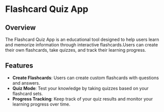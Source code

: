 # Flashcard Quiz App 

## Overview
The Flashcard Quiz App is an educational tool designed to help users learn and memorize information through interactive flashcards.Users can create their own flashcards, take quizzes, and track their learning progress. 


## Features 

- **Create Flashcards**: Users can create custom flashcards with questions and answers.
- **Quiz Mode**: Test your knowledge by taking quizzes based on your flashcard sets.
- **Progress Tracking**: Keep track of your quiz results and monitor your learning progress over time.
